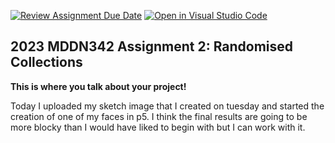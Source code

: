 [![Review Assignment Due Date](https://classroom.github.com/assets/deadline-readme-button-8d59dc4de5201274e310e4c54b9627a8934c3b88527886e3b421487c677d23eb.svg)](https://classroom.github.com/a/TMOxyln0)
[![Open in Visual Studio Code](https://classroom.github.com/assets/open-in-vscode-c66648af7eb3fe8bc4f294546bfd86ef473780cde1dea487d3c4ff354943c9ae.svg)](https://classroom.github.com/online_ide?assignment_repo_id=10681054&assignment_repo_type=AssignmentRepo)
## 2023 MDDN342 Assignment 2: Randomised Collections
**This is where you talk about your project!**

Today I uploaded my sketch image that I created on tuesday and started the creation of one of my faces in p5. I think the final results are going to be more blocky than I would have liked to begin with but I can work with it.  


